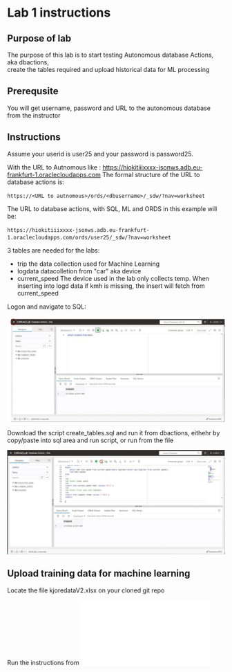 # Lab 1 instructions

## Purpose of lab

The purpose of this lab is to start testing Autonomous database Actions, aka dbactions,  
create the tables required and upload historical data for ML processing

## Prerequsite

You will get username, password and URL to the autonomous database from the instructor  

## Instructions

Assume your userid is user25 and your password is password25.  
  
With the URL to Autnomous like : https://hiokitiiixxxx-jsonws.adb.eu-frankfurt-1.oraclecloudapps.com 
The formal structure of the URL to database actions is:  

`https://<URL to autnomous>/ords/<dbusername>/_sdw/?nav=worksheet`

The URL to database actions, with SQL, ML and ORDS in this example will be:  
  
`https://hiokitiiixxxx-jsonws.adb.eu-frankfurt-1.oraclecloudapps.com/ords/user25/_sdw/?nav=worksheet`

3 tables are needed for the labs:  
 - trip  the data collection used for Machine Learning
- logdata         datacolletion from "car" aka device
- current_speed   The device used in the lab only collects temp. When inserting into logd data if kmh is missing, the insert will fetch from current_speed

Logon and navigate to SQL:  

![DB Actions](../images/dbactions.jpg)


Download the script create_tables.sql and run it from dbactions, eithehr by copy/paste into 
sql area and run script, or run from the file    
  
![DB Actions](../images/dbactions2.jpg)


## Upload training data for machine learning

Locate the file kjoredataV2.xlsx on your cloned git repo

Run the instructions from ![Instructions](dataload.md)